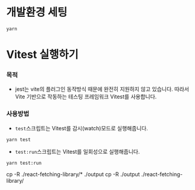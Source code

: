 # 개발환경 세팅

```
yarn
```

# Vitest 실행하기 
### 목적 
- jest는 vite의 플러그인 동작방식 때문에 완전히 지원하지 않고 있습니다. 따라서 Vite 기반으로 작동하는 테스팅 프레임워크 Vitest를 사용합니다. 
### 사용방법
- `test`스크립트는 Vitest를 감시(watch)모드로 실행해줍니다. 
```shell
yarn test
```
- `test:run`스크립트는 Vitest를 일회성으로 실행해줍니다. 
```shell
yarn test:run
```

cp -R ./react-fetching-library/* ./output
cp -R ./output ./react-fetching-library/
